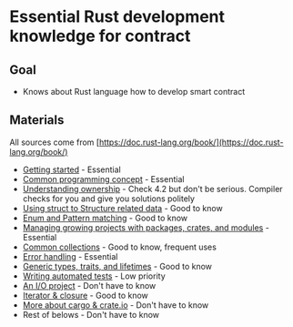 # Essential Rust development knowledge for contract

## Goal

* Knows about Rust language how to develop smart contract

## Materials

All sources come from [https://doc.rust-lang.org/book/](https://doc.rust-lang.org/book/)

* [Getting started](https://doc.rust-lang.org/book/ch01-00-getting-started.html) - Essential
* [Common programming concept](https://doc.rust-lang.org/book/ch03-00-common-programming-concepts.html) - Essential
* [Understanding ownership](https://doc.rust-lang.org/book/ch04-00-understanding-ownership.html) - Check 4.2 but don't be serious. Compiler checks for you and give you solutions politely
* [Using struct to Structure related data](https://doc.rust-lang.org/book/ch05-00-structs.html) - Good to know
* [Enum and Pattern matching](https://doc.rust-lang.org/book/ch06-00-enums.html) - Good to know
* [Managing growing projects with packages, crates, and modules](https://doc.rust-lang.org/book/ch07-00-managing-growing-projects-with-packages-crates-and-modules.html) - Essential
* [Common collections](https://doc.rust-lang.org/book/ch08-00-common-collections.html) - Good to know, frequent uses
* [Error handling](https://doc.rust-lang.org/book/ch09-00-error-handling.html) - Essential
* [Generic types, traits, and lifetimes](https://doc.rust-lang.org/book/ch10-00-generics.html) - Good to know
* [Writing automated tests](https://doc.rust-lang.org/book/ch11-00-testing.html) - Low priority
* [An I/O project](https://doc.rust-lang.org/book/ch12-00-an-io-project.html) - Don't have to know
* [Iterator & closure](https://doc.rust-lang.org/book/ch13-00-functional-features.html) - Good to know
* [More about cargo & crate.io](https://doc.rust-lang.org/book/ch14-00-more-about-cargo.html) - Don't have to know
* Rest of belows - Don't have to know

